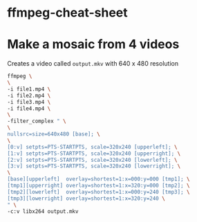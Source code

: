 # ffmpeg-cheat-sheet


# Make a mosaic from 4 videos

Creates a video called `output.mkv` with 640 x 480 resolution

```bash
ffmpeg \
\
-i file1.mp4 \
-i file2.mp4 \
-i file3.mp4 \
-i file4.mp4 \
\
-filter_complex " \
\
nullsrc=size=640x480 [base]; \
\
[0:v] setpts=PTS-STARTPTS, scale=320x240 [upperleft]; \
[1:v] setpts=PTS-STARTPTS, scale=320x240 [upperright]; \
[2:v] setpts=PTS-STARTPTS, scale=320x240 [lowerleft]; \
[3:v] setpts=PTS-STARTPTS, scale=320x240 [lowerright]; \
\
[base][upperleft]  overlay=shortest=1:x=000:y=000 [tmp1]; \
[tmp1][upperright] overlay=shortest=1:x=320:y=000 [tmp2]; \
[tmp2][lowerleft]  overlay=shortest=1:x=000:y=240 [tmp3]; \
[tmp3][lowerright] overlay=shortest=1:x=320:y=240 \
" \
-c:v libx264 output.mkv
```
